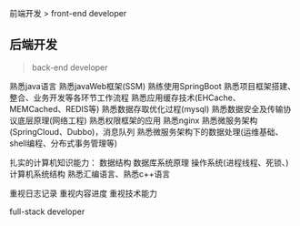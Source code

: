 前端开发 > front-end developer


## 后端开发
> back-end developer

熟悉java语言
熟悉javaWeb框架(SSM)
熟练使用SpringBoot
熟悉项目框架搭建、整合、业务开发等各环节工作流程
熟悉应用缓存技术(EHCache、MEMCached、REDIS等)
熟悉数据存取优化过程(mysql)
熟悉数据安全及传输协议底层原理(网络工程)
熟悉权限框架的应用
熟悉nginx
熟悉微服务架构(SpringCloud、Dubbo)，消息队列
熟悉微服务架构下的数据处理(运维基础、shell编程、分布式事务管理等)

扎实的计算机知识能力：
数据结构
数据库系统原理
操作系统(进程线程、死锁、)
计算机系统结构
熟悉汇编语言、熟悉c++语言

重视日志记录
重视内容进度
重视技术能力



full-stack developer